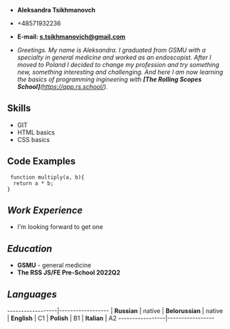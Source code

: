 - **Aleksandra Tsikhmanovch**
- +48571932236
- **E-mail: [s.tsikhmanovich@gmail.com](s.tsikhmanovich@gmail.com)**


- *Greetings. My name is Aleksandra. I graduated from GSMU with a specialty in general medicine and worked as an endoscopist. After I moved to Poland I decided to change my profession and try something new, something interesting and challenging. And here I am now learning the basics of programming ingineering with **[The Rolling Scopes School]**(https://app.rs.school/).*

## **Skills**
 - GIT
 - HTML basics
 - CSS basics

## Code Examples
```
 function multiply(a, b){
  return a * b;
}
```

## ***Work Experience***
- I'm looking forward to get one


## ***Education***
- **GSMU** - general medicine
- **The RSS JS/FE Pre-School 2022Q2**


## ***Languages***
------------------|------------------
| **Russian**     | native
| **Belorussian** | native
| **English**     | C1
| **Polish**      | B1
| **Italian**     | A2
 -----------------|-----------------